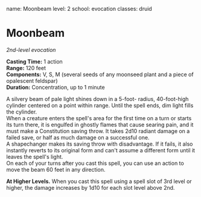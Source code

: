 name: Moonbeam level: 2 school: evocation classes: druid

# Moonbeam
_2nd-level evocation_

**Casting Time:** 1 action    
**Range:** 120 feet    
**Components:** V, S, M (several seeds of any moonseed plant and a piece of opalescent feldspar)    
**Duration:** Concentration, up to 1 minute

A silvery beam of pale light shines down in a 5-foot- radius, 40-foot-high cylinder centered on a point within range. Until the spell ends, dim light fills the cylinder.    
When a creature enters the spell's area for the first time on a turn or starts its turn there, it is engulfed in ghostly flames that cause searing pain, and it must make a Constitution saving throw. It takes 2d10 radiant damage on a failed save, or half as much damage on a successful one.    
A shapechanger makes its saving throw with disadvantage. If it fails, it also instantly reverts to its original form and can't assume a different form until it leaves the spell's light.    
On each of your turns after you cast this spell, you can use an action to move the beam 60 feet in any direction.

**At Higher Levels.** When you cast this spell using a spell slot of 3rd level or higher, the damage increases by 1d10 for each slot level above 2nd. 